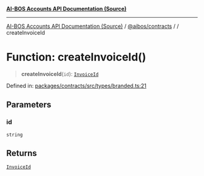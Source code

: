 [**AI-BOS Accounts API Documentation (Source)**](../../../README.md)

***

[AI-BOS Accounts API Documentation (Source)](../../../README.md) / [@aibos/contracts](../README.md) / [](../README.md) / createInvoiceId

# Function: createInvoiceId()

> **createInvoiceId**(`id`): [`InvoiceId`](../type-aliases/InvoiceId.md)

Defined in: [packages/contracts/src/types/branded.ts:21](https://github.com/pohlai88/accounts/blob/48103fb36d28b2b9bfb33472b6de2f719773cde9/packages/contracts/src/types/branded.ts#L21)

## Parameters

### id

`string`

## Returns

[`InvoiceId`](../type-aliases/InvoiceId.md)
